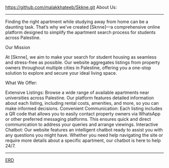 https://github.com/malakkhateeb/Skkne.git
About Us:
_________________________________________

Finding the right apartment while studying away from home can be a daunting task. That’s why we’ve created [Sknne]—a comprehensive online platform designed to simplify the apartment search process for students across Palestine.

Our Mission

At [Sknne], we aim to make your search for student housing as seamless and stress-free as possible. Our website aggregates listings from property owners throughout multiple cities in Palestine, offering you a one-stop solution to explore and secure your ideal living space.

What We Offer:

Extensive Listings: Browse a wide range of available apartments near universities across Palestine. Our platform features detailed information about each listing, including rental costs, amenities, and more, so you can make informed decisions.
Convenient Communication: Each listing includes a QR code that allows you to easily contact property owners via WhatsApp or other preferred messaging platforms. This ensures quick and direct communication to address your queries and arrange viewings.
Interactive Chatbot: Our website features an intelligent chatbot ready to assist you with any questions you might have. Whether you need help navigating the site or require more details about a specific apartment, our chatbot is here to help 24/7.
_______________________________________________
[ERD](https://github.com/user-attachments/assets/b7d393a1-6fc2-4fa4-b37c-f0f98c578e5b)








